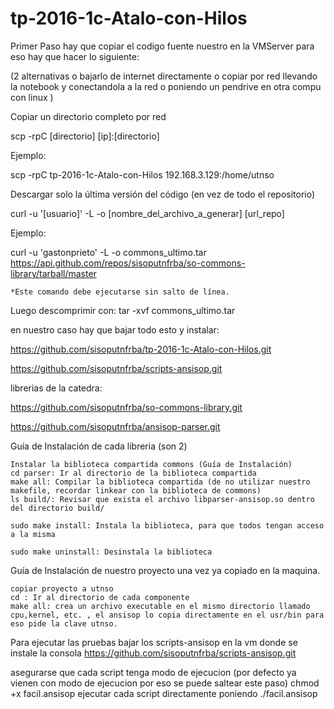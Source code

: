 # tp-2016-1c-Atalo-con-Hilos
Primer Paso hay que copiar el codigo fuente nuestro en la VMServer para eso hay que hacer lo siguiente:

(2 alternativas o bajarlo de internet directamente o copiar por red llevando la notebook y conectandola a la red o poniendo un pendrive en otra compu con linux )

Copiar un directorio completo por red

scp -rpC [directorio] [ip]:[directorio]

Ejemplo: 

scp -rpC tp-2016-1c-Atalo-con-Hilos 192.168.3.129:/home/utnso

Descargar solo la última versión del código (en vez de todo el repositorio)

curl -u '[usuario]' -L -o [nombre_del_archivo_a_generar] [url_repo] 

Ejemplo: 

curl -u 'gastonprieto' -L -o commons_ultimo.tar https://api.github.com/repos/sisoputnfrba/so-commons-library/tarball/master

	*Este comando debe ejecutarse sin salto de línea. 

Luego descomprimir con: tar -xvf commons_ultimo.tar


en nuestro caso hay que bajar todo esto y instalar:


https://github.com/sisoputnfrba/tp-2016-1c-Atalo-con-Hilos.git

https://github.com/sisoputnfrba/scripts-ansisop.git


librerias de la catedra:

https://github.com/sisoputnfrba/so-commons-library.git

https://github.com/sisoputnfrba/ansisop-parser.git


 


Guía de Instalación de cada libreria (son 2)

    Instalar la biblioteca compartida commons (Guía de Instalación)
    cd parser: Ir al directorio de la biblioteca compartida
    make all: Compilar la biblioteca compartida (de no utilizar nuestro makefile, recordar linkear con la biblioteca de commons)
    ls build/: Revisar que exista el archivo libparser-ansisop.so dentro del directorio build/

    sudo make install: Instala la biblioteca, para que todos tengan acceso a la misma

    sudo make uninstall: Desinstala la biblioteca


Guía de Instalación de nuestro proyecto una vez ya copiado en la maquina.

    copiar proyecto a utnso
    cd : Ir al directorio de cada componente
    make all: crea un archivo executable en el mismo directorio llamado cpu,kernel, etc. , el ansisop lo copia directamente en el usr/bin para eso pide la clave utnso.

Para ejecutar las pruebas bajar los scripts-ansisop en la vm donde se instale la consola
https://github.com/sisoputnfrba/scripts-ansisop.git

asegurarse que cada script tenga modo de ejecucion  (por defecto ya vienen con modo de ejecucion por eso se puede saltear este paso)
chmod +x facil.ansisop
ejecutar cada script directamente poniendo
 ./facil.ansisop
